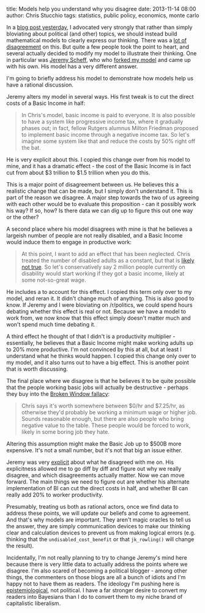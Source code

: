 title: Models help you understand why you disagree
date: 2013-11-14 08:00
author: Chris Stucchio
tags: statistics, public policy, economics, monte carlo





In a [blog post yesterday](/blog/2013/basic_income_vs_basic_job.html), I advocated very strongly that rather than simply bloviating about political (and other) topics, we should instead build mathematical models to clearly express our thinking. There was a [lot of disagreement](https://news.ycombinator.com/item?id=6725096) on this. But quite a few people took the point to heart, and several actually decided to modify my model to illustrate their thinking. One in particular was [Jeremy Scheff](http://www.jeremyscheff.com/2013/11/basic-income-vs-basic-job/), who who [forked my model](https://gist.github.com/jdscheff/7457890) and came up with his own. His model has a very different answer.

I'm going to briefly address his model to demonstrate how models help us have a rational discussion.




Jeremy alters my model in several ways. His first tweak is to cut the direct costs of a Basic Income in half:

> In Chris's model, basic income is paid to everyone. It is also possible to have a system like progressive income tax, where it gradually phases out; in fact, fellow Rutgers alumnus Milton Friedman proposed to implement basic income through a negative income tax. So let's imagine some system like that and reduce the costs by 50% right off the bat.

He is very explicit about this. I copied this change over from his model to mine, and it has a dramatic effect - the cost of the Basic Income is in fact cut from about $3 trillion to $1.5 trillion when you do this.

This is a major point of disagreement between us. He believes this a realistic change that can be made, but I simply don't understand it. This is part of the reason we disagree. A major step towards the two of us agreeing with each other would be to evaluate this proposition - can it possibly work his way? If so, how? Is there data we can dig up to figure this out one way or the other?

A second place where his model disagrees with mine is that he believes a largeish number of people are not really disabled, and a Basic Income would induce them to engage in productive work:

> At this point, I want to add an effect that has been neglected. Chris treated the number of disabled adults as a constant, but that is [likely not true](http://apps.npr.org/unfit-for-work/). So let's conservatively say 2 million people currently on disability would start working if they got a basic income, likely at some not-so-great wage.

He includes a to account for this effect. I copied this term only over to my model, and reran it. It didn't change much of anything. This is also good to know. If Jeremy and I were bloviating on /r/politics, we could spend hours debating whether this effect is real or not. Because we have a model to work from, we now know that this effect simply doesn't matter much and won't spend much time debating it.

A third effect he thought of that I didn't is a productivity multiplier - essentially, he believes that a Basic Income might make working adults up to 20% more productive. I'm not convinced by this at all, but at least I understand what he thinks would happen. I copied this change only over to my model, and it also turns out to have a big effect. This is another point that is worth discussing.

The final place where we disagree is that he believes it to be quite possible that the people working basic jobs will actually be destructive - perhaps they buy into the [Broken Window fallacy](https://en.wikipedia.org/wiki/Parable_of_the_broken_window):

> Chris says it's worth somewhere between $0/hr and $7.25/hr, as otherwise they'd probably be working a minimum wage or higher job. Sounds reasonable enough, but there are also people who bring negative value to the table. These people would be forced to work, likely in some boring job they hate.

Altering this assumption might make the Basic Job up to $500B more expensive. It's not a small number, but it's not that big an issue either.

Jeremy was very [explicit](https://gist.github.com/jdscheff/7457890/revisions) about what he disagreed with me on. His explicitness allowed me to go diff by diff and figure out why we really disagree, and which disagreements actually matter. Now we can move forward. The main things we need to figure out are whether his alternate implementation of BI can cut the direct costs in half, and whether BI can really add 20% to worker productivity.

Presumably, treating us both as rational actors, once we find data to address these points, we will update our beliefs and come to agreement. And that's why models are important. They aren't magic oracles to tell us the answer, they are simply communication devices to make our thinking clear and calculation devices to prevent us from making logical errors (e.g. thinking that the `undisabled_cost_benefit` or that `jk_rowling()` will change the result).

Incidentally, I'm not really planning to try to change Jeremy's mind here because there is very little data to actually address the points where we disagree. I'm also scared of becoming a political blogger - among other things, the commenters on those blogs are all a bunch of idiots and I'm happy not to have them as readers. The ideology I'm pushing here is [epistemiological](https://en.wikipedia.org/wiki/Epistemology), not political. I have a far stronger desire to convert my readers into Bayesians than I do to convert them to my niche brand of capitalistic liberalism.

<div id="9ee729f6-96f9-4207-96c3-e60fa89b2e43"></div>

<script type="text/javascript">
(function(){window.BayesianWitch=window.BayesianWitch||{};window.BayesianWitch.variations=window.BayesianWitch.variations||{};window.BayesianWitch.variationNotifySuccess=window.BayesianWitch.variationNotifySuccess||{};window.BayesianWitch.variationGetSuccessData=window.BayesianWitch.variationGetSuccessData||{};var logCustom=function(data){if(window.BayesianWitch.customEventsFired)window.BayesianWitch.logCustom(data);else{window.BayesianWitch.customEvents=window.BayesianWitch.customEvents||[];window.BayesianWitch.customEvents.push(data)}};
var bandit={"bandit":{"uuid":"9ee729f6-96f9-4207-96c3-e60fa89b2e43","tag":"nov_14_link_to_bw","site":{"client":{"id":4,"uuid":"3f68e356-e7a8-4714-807f-d6ce31b659ff","name":"f3810710421dd621f6c9a28c7fe6ba"},"domain":"chrisstucchio.com","uuid":"cdfdf2e8-8937-4fa8-9a5b-7595f8b3487f"}},"variations":[{"tag":"call to action 1","isActive":true,"contentAndType":{"content":"<p> <b>Side note:</b> If you are interested in using Bayesian statistics to optimize your website, go check out <a href=\"http://www.bayesianwitch.com\">BayesianWitch</a>.</p>","content_type":"text/html"},"uuid":"7f048c5f-a0ca-4918-bc44-ce4b818fdfbf"},{"tag":"call to action 2","isActive":true,"contentAndType":{"content":"<p>Tangentially, I'm also building a startup that uses Bayesian statistics to <a href=\"http://www.bayesianwitch.com\">increase conversions on your website</a>.  If you are a web developer or growth hacker, go <a href=\"http://www.bayesianwitch.com\">sign up</a> for the beta. </p>","content_type":"text/html"},"uuid":"109358b6-8a6a-4f15-8e92-3d86ed0ca233"}]};var fallbackDelay=500;var maxAge=2592000;var banditDisplayed=false;var alreadySeenVersion=null;var cookieName="bwsn_"+bandit.bandit.uuid;var cookiePosition=document.cookie.indexOf(cookieName+"\x3d");if(cookiePosition>=0)alreadySeenVersion=document.cookie.substring(cookiePosition+cookieName.length+1,cookiePosition+cookieName.length+1+36);var displayBandit=function(displayVariation){if(banditDisplayed)return false;var divToInsert=document.getElementById(bandit.bandit.uuid);
if(!displayVariation){logCustom({"bd_var":bandit.bandit.uuid,"timeout":fallbackDelay});if(alreadySeenVersion)for(var i=0;i<bandit.variations;i++){if(bandit.variations[i].uuid==alreadySeenVersion)displayVariation=bandit.variations[i]}else displayVariation=bandit.variations[bandit.variations.length*Math.random()<<0]}divToInsert.innerHTML=displayVariation.contentAndType.content;divToInsert.setAttribute("bayesianwitch_bd_var",displayVariation.uuid);divToInsert.setAttribute("bayesianwitch_bd_suc","true");
logCustom({"bd_var":displayVariation.uuid});window.BayesianWitch.variationNotifySuccess[bandit.bandit.uuid]=function(){logCustom({"bd_var":displayVariation.uuid,"bd_suc":true})};window.BayesianWitch.variationGetSuccessData[bandit.bandit.uuid]=function(){return{"bd_var":displayVariation.uuid,"bd_suc":true}};banditDisplayed=true;document.cookie=cookieName+"\x3d"+displayVariation.uuid+"; Max-Age\x3d"+maxAge+";";return true};window.BayesianWitch.variations[bandit.bandit.uuid]=displayBandit;window.setTimeout(displayBandit,
fallbackDelay);var callback=document.createElement("script");callback.setAttribute("type","application/javascript");if(alreadySeenVersion)callback.setAttribute("src","http://162.243.65.45:8080/js_embed_snippet/"+bandit.bandit.uuid+"?version\x3d"+alreadySeenVersion);else callback.setAttribute("src","http://162.243.65.45:8080/js_embed_snippet/"+bandit.bandit.uuid);document.body.appendChild(callback)})();
</script>

